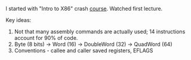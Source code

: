 I started with "Intro to X86" crash [course](https://youtu.be/H4Z0S9ZbC0g). Watched first lecture. 

Key ideas:
1. Not that many assembly commands are actually used; 14 instructions account for 90% of code.
2. Byte (8 bits) -> Word (16) -> DoubleWord (32) -> QuadWord (64)
3. Conventions - callee and caller saved registers, EFLAGS

